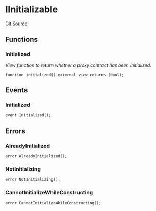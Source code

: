 # IInitializable
[Git Source](https://github.com/0xStation/0xrails/blob/7b2d3363f0d5023623fd16114b60a38cf52ce246/src/lib/initializable/IInitializable.sol)


## Functions
### initialized

*View function to return whether a proxy contract has been initialized.*


```solidity
function initialized() external view returns (bool);
```

## Events
### Initialized

```solidity
event Initialized();
```

## Errors
### AlreadyInitialized

```solidity
error AlreadyInitialized();
```

### NotInitializing

```solidity
error NotInitializing();
```

### CannotInitializeWhileConstructing

```solidity
error CannotInitializeWhileConstructing();
```

